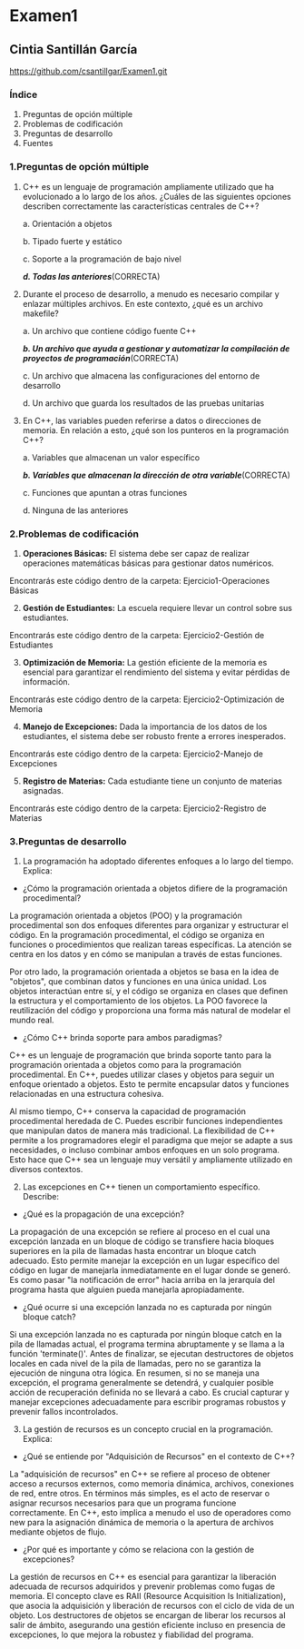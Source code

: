 # Examen1
## Cintia Santillán García

https://github.com/csantillgar/Examen1.git

### Índice
1. Preguntas de opción múltiple 
2. Problemas de codificación
3. Preguntas de desarrollo
4. Fuentes
### 1.Preguntas de opción múltiple
1. C++ es un lenguaje de programación ampliamente utilizado que ha evolucionado a lo largo de los años. ¿Cuáles de las siguientes opciones describen correctamente las características centrales de C++?
    
    a. Orientación a objetos
    
    b. Tipado fuerte y estático
    
    c. Soporte a la programación de bajo nivel
    
    ***d. Todas las anteriores***(CORRECTA)

2. Durante el proceso de desarrollo, a menudo es necesario compilar y enlazar múltiples archivos. En este contexto, ¿qué es un archivo makefile?

    a. Un archivo que contiene código fuente C++

    ***b. Un archivo que ayuda a gestionar y automatizar la compilación de proyectos de programación***(CORRECTA)

    c. Un archivo que almacena las configuraciones del entorno de desarrollo

    d. Un archivo que guarda los resultados de las pruebas unitarias

3. En C++, las variables pueden referirse a datos o direcciones de memoria. En relación a esto, ¿qué son los punteros en la programación C++?

    a. Variables que almacenan un valor específico

    ***b. Variables que almacenan la dirección de otra variable***(CORRECTA)

    c. Funciones que apuntan a otras funciones

    d. Ninguna de las anteriores


    
### 2.Problemas de codificación
1. **Operaciones Básicas:** El sistema debe ser capaz de realizar operaciones matemáticas básicas para gestionar datos numéricos.

Encontrarás este código dentro de la carpeta: Ejercicio1-Operaciones Básicas

2. **Gestión de Estudiantes:** La escuela requiere llevar un control sobre sus estudiantes.

Encontrarás este código dentro de la carpeta: Ejercicio2-Gestión de Estudiantes

3. **Optimización de Memoria:** La gestión eficiente de la memoria es esencial para garantizar el rendimiento del sistema y evitar pérdidas de información.

Encontrarás este código dentro de la carpeta: Ejercicio2-Optimización de Memoria

4. **Manejo de Excepciones:** Dada la importancia de los datos de los estudiantes, el sistema debe ser robusto frente a errores inesperados.

Encontrarás este código dentro de la carpeta: Ejercicio2-Manejo de Excepciones

5. **Registro de Materias:** Cada estudiante tiene un conjunto de materias asignadas.

Encontrarás este código dentro de la carpeta: Ejercicio2-Registro de Materias





### 3.Preguntas de desarrollo
1. La programación ha adoptado diferentes enfoques a lo largo del tiempo. Explica:

* ¿Cómo la programación orientada a objetos difiere de la programación procedimental?

La programación orientada a objetos (POO) y la programación procedimental son dos enfoques diferentes para organizar y estructurar el código. En la programación procedimental, el código se organiza en funciones o procedimientos que realizan tareas específicas. La atención se centra en los datos y en cómo se manipulan a través de estas funciones.

Por otro lado, la programación orientada a objetos se basa en la idea de "objetos", que combinan datos y funciones en una única unidad. Los objetos interactúan entre sí, y el código se organiza en clases que definen la estructura y el comportamiento de los objetos. La POO favorece la reutilización del código y proporciona una forma más natural de modelar el mundo real.
* ¿Cómo C++ brinda soporte para ambos paradigmas?

C++ es un lenguaje de programación que brinda soporte tanto para la programación orientada a objetos como para la programación procedimental. En C++, puedes utilizar clases y objetos para seguir un enfoque orientado a objetos. Esto te permite encapsular datos y funciones relacionadas en una estructura cohesiva.

Al mismo tiempo, C++ conserva la capacidad de programación procedimental heredada de C. Puedes escribir funciones independientes que manipulan datos de manera más tradicional. La flexibilidad de C++ permite a los programadores elegir el paradigma que mejor se adapte a sus necesidades, o incluso combinar ambos enfoques en un solo programa. Esto hace que C++ sea un lenguaje muy versátil y ampliamente utilizado en diversos contextos.

2. Las excepciones en C++ tienen un comportamiento específico. Describe:

* ¿Qué es la propagación de una excepción?

La propagación de una excepción se refiere al proceso en el cual una excepción lanzada en un bloque de código se transfiere hacia bloques superiores en la pila de llamadas hasta encontrar un bloque catch adecuado. Esto permite manejar la excepción en un lugar específico del código en lugar de manejarla inmediatamente en el lugar donde se generó. Es como pasar "la notificación de error" hacia arriba en la jerarquía del programa hasta que alguien pueda manejarla apropiadamente.
* ¿Qué ocurre si una excepción lanzada no es capturada por ningún bloque catch?

Si una excepción lanzada no es capturada por ningún bloque catch en la pila de llamadas actual, el programa termina abruptamente y se llama a la función 'terminate()'. Antes de finalizar, se ejecutan destructores de objetos locales en cada nivel de la pila de llamadas, pero no se garantiza la ejecución de ninguna otra lógica. En resumen, si no se maneja una excepción, el programa generalmente se detendrá, y cualquier posible acción de recuperación definida no se llevará a cabo. Es crucial capturar y manejar excepciones adecuadamente para escribir programas robustos y prevenir fallos incontrolados.





3. La gestión de recursos es un concepto crucial en la programación. Explica:

* ¿Qué se entiende por "Adquisición de Recursos" en el contexto de C++?

La "adquisición de recursos" en C++ se refiere al proceso de obtener acceso a recursos externos, como memoria dinámica, archivos, conexiones de red, entre otros. En términos más simples, es el acto de reservar o asignar recursos necesarios para que un programa funcione correctamente. En C++, esto implica a menudo el uso de operadores como new para la asignación dinámica de memoria o la apertura de archivos mediante objetos de flujo.
* ¿Por qué es importante y cómo se relaciona con la gestión de excepciones?

La gestión de recursos en C++ es esencial para garantizar la liberación adecuada de recursos adquiridos y prevenir problemas como fugas de memoria. El concepto clave es RAII (Resource Acquisition Is Initialization), que asocia la adquisición y liberación de recursos con el ciclo de vida de un objeto. Los destructores de objetos se encargan de liberar los recursos al salir de ámbito, asegurando una gestión eficiente incluso en presencia de excepciones, lo que mejora la robustez y fiabilidad del programa.

